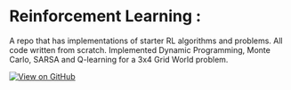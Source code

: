 

# Reinforcement Learning :

A repo that has implementations of starter RL algorithms and problems. All code written from scratch. Implemented Dynamic Programming, Monte Carlo, SARSA and Q-learning for a 3x4 Grid World problem.

[![View on GitHub](https://img.shields.io/badge/GitHub-View_on_GitHub-blue?logo=GitHub)](https://github.com/skorn-g12/Reinforcement-Learning-Basics)
